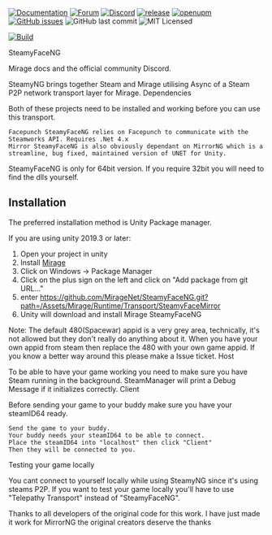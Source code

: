 
[![Documentation](https://img.shields.io/badge/documentation-brightgreen.svg)](https://miragenet.github.io/Mirage/)
[![Forum](https://img.shields.io/badge/forum-brightgreen.svg)](https://forum.unity.com/threads/mirror-networking-for-unity-aka-hlapi-community-edition.425437/)
[![Discord](https://img.shields.io/discord/343440455738064897.svg)]()
[![release](https://img.shields.io/github/release/MirageNet/SteamyFaceNG.svg)](https://github.com/MirageNet/FizzySteamyMirror/releases/latest)
[![openupm](https://img.shields.io/npm/v/com.miragenet.steamyface?label=openupm&registry_uri=https://package.openupm.com)](https://openupm.com/packages/com.miragenet.steamyface/)
[![GitHub issues](https://img.shields.io/github/issues/MirageNet/SteamyFaceNG.svg)](https://github.com/MirageNet/SteamyFaceNG/issues)
![GitHub last commit](https://img.shields.io/github/last-commit/MirageNet/SteamyFaceNG.svg) ![MIT Licensed](https://img.shields.io/badge/license-MIT-green.svg)

[![Build](https://github.com/MirageNet/SteamyFaceNG/workflows/CI/badge.svg)](https://github.com/MirageNet/SteamyFaceNG/actions?query=workflow%3ACI)

SteamyFaceNG

Mirage docs and the official community Discord.

SteamyNG brings together Steam and Mirage utilising Async of a Steam P2P network transport layer for Mirage.
Dependencies

Both of these projects need to be installed and working before you can use this transport.

    Facepunch SteamyFaceNG relies on Facepunch to communicate with the Steamworks API. Requires .Net 4.x
    Mirror SteamyFaceNG is also obviously dependant on MirrorNG which is a streamline, bug fixed, maintained version of UNET for Unity.
    
SteamyFaceNG is only for 64bit version. If you require 32bit you will need to find the dlls yourself.

## Installation
The preferred installation method is Unity Package manager.

If you are using unity 2019.3 or later: 

1) Open your project in unity
2) Install [Mirage](https://github.com/MirageNet/Mirage)
3) Click on Windows -> Package Manager
4) Click on the plus sign on the left and click on "Add package from git URL..."
5) enter https://github.com/MirageNet/SteamyFaceNG.git?path=/Assets/Mirage/Runtime/Transport/SteamyFaceMirror
6) Unity will download and install Mirage SteamyFaceNG

Note: The default 480(Spacewar) appid is a very grey area, technically, it's not allowed but they don't really do anything about it. When you have your own appid from steam then replace the 480 with your own game appid. If you know a better way around this please make a Issue ticket.
Host

To be able to have your game working you need to make sure you have Steam running in the background. SteamManager will print a Debug Message if it initializes correctly.
Client

Before sending your game to your buddy make sure you have your steamID64 ready.

    Send the game to your buddy.
    Your buddy needs your steamID64 to be able to connect.
    Place the steamID64 into "localhost" then click "Client"
    Then they will be connected to you.

Testing your game locally

You cant connect to yourself locally while using SteamyNG since it's using steams P2P. If you want to test your game locally you'll have to use "Telepathy Transport" instead of "SteamyFaceNG".

Thanks to all developers of the original code for this work. I have just made it work for MirrorNG the original creators deserve the thanks
